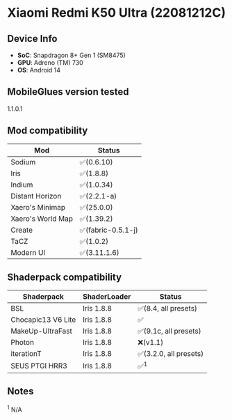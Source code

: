 <!-- markdownlint-disable MD033 -->

# Xiaomi Redmi K50 Ultra (22081212C)

## Device Info

- **SoC**: Snapdragon 8+ Gen 1 (SM8475)
- **GPU**: Adreno (TM) 730
- **OS**: Android 14

## MobileGlues version tested

1.1.0.1

## Mod compatibility

| **Mod**           | **Status**         |
| ----------------- | ------------------ |
| Sodium            | ✅(0.6.10)         |
| Iris              | ✅(1.8.8)          |
| Indium            | ✅(1.0.34)         |
| Distant Horizon   | ✅(2.2.1-a)        |
| Xaero's Minimap   | ✅(25.0.0)         |
| Xaero's World Map | ✅(1.39.2)         |
| Create            | ✅(fabric-0.5.1-j) |
| TaCZ              | ✅(1.0.2)          |
| Modern UI         | ✅(3.11.1.6)       |

## Shaderpack compatibility

| **Shaderpack**     | **ShaderLoader** | **Status**             |
| ------------------ | ---------------- | ---------------------- |
| BSL                | Iris 1.8.8       | ✅(8.4, all presets)   |
| Chocapic13 V6 Lite | Iris 1.8.8       | ✅                     |
| MakeUp-UltraFast   | Iris 1.8.8       | ✅(9.1c, all presets)  |
| Photon             | Iris 1.8.8       | ❌(v1.1)               |
| iterationT         | Iris 1.8.8       | ✅(3.2.0, all presets) |
| SEUS PTGI HRR3     | Iris 1.8.8       | ✅<sup>1</sup>         |

## Notes

<sup>1</sup> N/A
